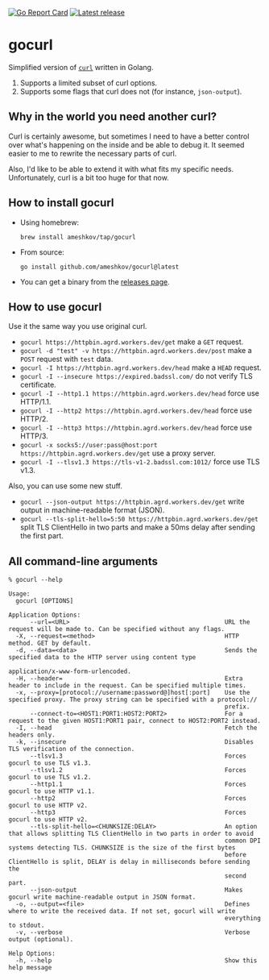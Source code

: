 [![Go Report Card](https://goreportcard.com/badge/github.com/ameshkov/gocurl)](https://goreportcard.com/report/ameshkov/gocurl)
[![Latest release](https://img.shields.io/github/release/ameshkov/gocurl/all.svg)](https://github.com/ameshkov/gocurl/releases)

# gocurl

Simplified version of [`curl`](https://curl.se/) written in Golang.

1. Supports a limited subset of curl options.
2. Supports some flags that curl does not (for instance, `json-output`).

## Why in the world you need another curl?

Curl is certainly awesome, but sometimes I need to have a better control over
what's happening on the inside and be able to debug it. It seemed easier to me
to rewrite the necessary parts of curl.

Also, I'd like to be able to extend it with what fits my specific needs.
Unfortunately, curl is a bit too huge for that now.

## How to install gocurl

* Using homebrew:
    ```shell
    brew install ameshkov/tap/gocurl
    ```
* From source:
    ```shell
    go install github.com/ameshkov/gocurl@latest
    ```
* You can get a binary from
  the [releases page](https://github.com/ameshkov/gocurl/releases).

## How to use gocurl

Use it the same way you use original curl.

* `gocurl https://httpbin.agrd.workers.dev/get` make a `GET` request.
* `gocurl -d "test" -v https://httpbin.agrd.workers.dev/post` make a `POST`
  request with `test` data.
* `gocurl -I https://httpbin.agrd.workers.dev/head` make a `HEAD` request.
* `gocurl -I --insecure https://expired.badssl.com/` do not verify TLS
  certificate.
* `gocurl -I --http1.1 https://httpbin.agrd.workers.dev/head` force use
  HTTP/1.1.
* `gocurl -I --http2 https://httpbin.agrd.workers.dev/head` force use HTTP/2.
* `gocurl -I --http3 https://httpbin.agrd.workers.dev/head` force use HTTP/3.
* `gocurl -x socks5://user:pass@host:port https://httpbin.agrd.workers.dev/get`
  use a proxy server.
* `gocurl -I --tlsv1.3 https://tls-v1-2.badssl.com:1012/` force use TLS v1.3.

Also, you can use some new stuff.

* `gocurl --json-output https://httpbin.agrd.workers.dev/get` write output in
  machine-readable format (JSON).
* `gocurl --tls-split-hello=5:50 https://httpbin.agrd.workers.dev/get` split
  TLS ClientHello in two parts and make a 50ms delay after sending the first
  part.

## All command-line arguments

```shell
% gocurl --help

Usage:
  gocurl [OPTIONS]

Application Options:
      --url=<URL>                                           URL the request will be made to. Can be specified without any flags.
  -X, --request=<method>                                    HTTP method. GET by default.
  -d, --data=<data>                                         Sends the specified data to the HTTP server using content type
                                                            application/x-www-form-urlencoded.
  -H, --header=                                             Extra header to include in the request. Can be specified multiple times.
  -x, --proxy=[protocol://username:password@]host[:port]    Use the specified proxy. The proxy string can be specified with a protocol://
                                                            prefix.
      --connect-to=<HOST1:PORT1:HOST2:PORT2>                For a request to the given HOST1:PORT1 pair, connect to HOST2:PORT2 instead.
  -I, --head                                                Fetch the headers only.
  -k, --insecure                                            Disables TLS verification of the connection.
      --tlsv1.3                                             Forces gocurl to use TLS v1.3.
      --tlsv1.2                                             Forces gocurl to use TLS v1.2.
      --http1.1                                             Forces gocurl to use HTTP v1.1.
      --http2                                               Forces gocurl to use HTTP v2.
      --http3                                               Forces gocurl to use HTTP v2.
      --tls-split-hello=<CHUNKSIZE:DELAY>                   An option that allows splitting TLS ClientHello in two parts in order to avoid
                                                            common DPI systems detecting TLS. CHUNKSIZE is the size of the first bytes
                                                            before ClientHello is split, DELAY is delay in milliseconds before sending the
                                                            second part.
      --json-output                                         Makes gocurl write machine-readable output in JSON format.
  -o, --output=<file>                                       Defines where to write the received data. If not set, gocurl will write
                                                            everything to stdout.
  -v, --verbose                                             Verbose output (optional).

Help Options:
  -h, --help                                                Show this help message
```